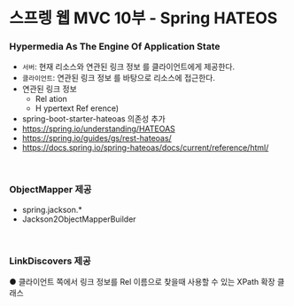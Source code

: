 스프렝 웹 MVC 10부 - Spring HATEOS
===

### Hypermedia As The Engine Of Application State
+ `서버`: 현재 리소스와 연관된 링크 정보 를 클라이언트에게 제공한다.
+ `클라이언트`: 연관된 링크 정보 를 바탕으로 리소스에 접근한다.
+ 연관된 링크 정보
  - Rel ation
  - H ypertext Ref erence)
+ spring-boot-starter-hateoas 의존성 추가
+ https://spring.io/understanding/HATEOAS
+ https://spring.io/guides/gs/rest-hateoas/
+ https://docs.spring.io/spring-hateoas/docs/current/reference/html/

<br/>

### ObjectMapper 제공
+ spring.jackson.*
+ Jackson2ObjectMapperBuilder

<br/>

### LinkDiscovers 제공
● 클라이언트 쪽에서 링크 정보를 Rel 이름으로 찾을때 사용할 수 있는 XPath 확장
클래스


